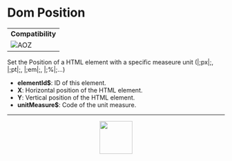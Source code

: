 # Dom Position
<table><tr><td colspan="2"><b>Compatibility</b></td></tr><tr><td><img src="https://drive.google.com/uc?export=view&id=1NbXQFq8_hw18wZSmQiAaH8PEkx0iN0ue" valign="center" all="AOZ" title="AOZ" /></td></tr></table>

Set the Position of a HTML element with a specific measeure unit (|;px|;, |;pt|;, |;em|;, |;%|;...)
- **elementId&dollar;**: ID of this element.
- **X**: Horizontal position of the HTML element.
- **Y**: Vertical position of the HTML element.
- **unitMeasure&dollar;**: Code of the unit measure.
---
<p align="center"><img valign="middle" width="76px" src="https://drive.google.com/uc?export=view&id=1c2KO0LJpvMS9X9CAGV6dOfciR7OWhdKA" /></p>